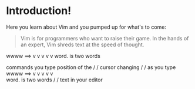 # Introduction!

Here you learn about Vim and you pumped up for what's to come:

> Vim is for programmers who want to raise their game. In the hands of an expert, Vim shreds text at the speed of thought.

wwww ==> v   v v  v   v
         word. is two words

  commands you type    position of the
   /                    /   cursor changing
  /                    /    as you type
wwww ==> v   v v  v   v  
         word. is two words
           /
          /
      text in your editor